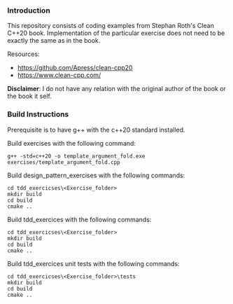 ### Introduction

This repository consists of coding examples from Stephan Roth's Clean C++20 book.
Implementation of the particular exercise does not need to be exactly the same as in the book.

Resources:
* https://github.com/Apress/clean-cpp20
* https://www.clean-cpp.com/

**Disclaimer**: I do not have any relation with the original author of the book or the book it self.

### Build Instructions

Prerequisite is to have g++ with the c++20 standard installed.

Build exercises with the following command:
```
g++ -std=c++20 -o template_argument_fold.exe exercises/template_argument_fold.cpp
```

Build design_pattern_exercises with the following commands:
```
cd tdd_exercicses\<Exercise_folder>
mkdir build 
cd build
cmake ..
```

Build tdd_exercices with the following commands:
```
cd tdd_exercicses\<Exercise_folder>
mkdir build 
cd build
cmake ..
```

Build tdd_exercices unit tests with the following commands:
```
cd tdd_exercicses\<Exercise_folder>\tests
mkdir build 
cd build
cmake ..
```
